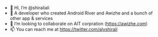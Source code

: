 - 👋 Hi, I’m @shiraliali
- 👀 A developer who created Android River and Awizhe and a bunch of other app & services
- 💞️ I’m looking to collaborate on AIT corpration (https://awizhe.com)
- 📫 You can reach me at https://twitter.com/alyshirali
